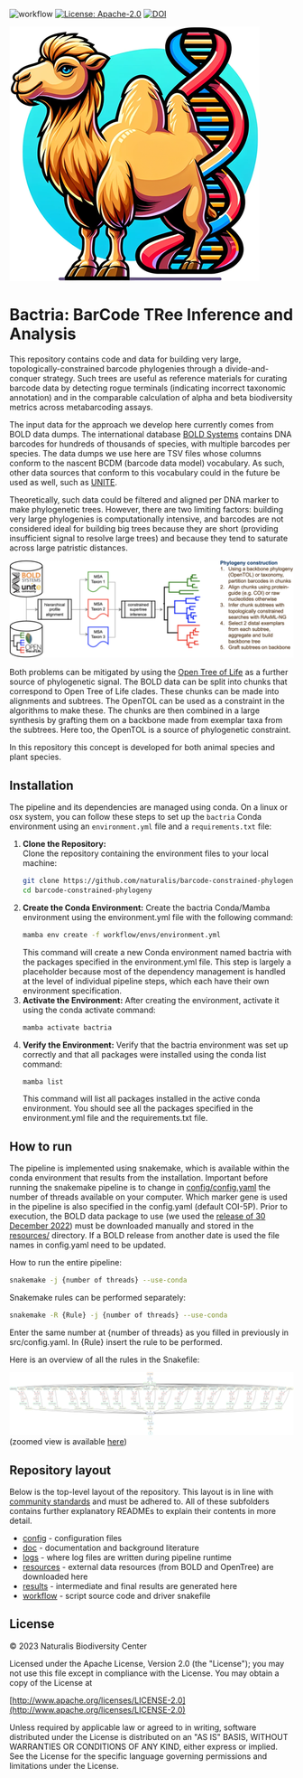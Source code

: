 ![workflow](https://github.com/naturalis/barcode-constrained-phylogeny/actions/workflows/python-package-conda.yml/badge.svg)
[![License: Apache-2.0](https://img.shields.io/badge/License-Apache_2.0-blue.svg)](https://opensource.org/licenses/Apache-2.0)
[![DOI](https://zenodo.org/badge/DOI/10.5281/zenodo.10519081.svg)](https://doi.org/10.5281/zenodo.10519081)

![](doc/logo-small.png)

# Bactria: BarCode TRee Inference and Analysis
This repository contains code and data for building very large, topologically-constrained 
barcode phylogenies through a divide-and-conquer strategy. Such trees are useful as 
reference materials for curating barcode data by detecting rogue terminals (indicating
incorrect taxonomic annotation) and in the comparable calculation of alpha and beta 
biodiversity metrics across metabarcoding assays. 

The input data for the approach we develop here currently comes from BOLD data dumps. 
The international database [BOLD Systems](https://www.boldsystems.org/index.php) 
contains DNA barcodes for hundreds of thousands of species, with multiple barcodes per 
species. The data dumps we use here are TSV files whose columns conform to the nascent
BCDM (barcode data model) vocabulary. As such, other data sources that conform to this
vocabulary could in the future be used as well, such as [UNITE](https://unite.ut.ee/).

Theoretically, such data could be filtered and aligned per DNA marker to make 
phylogenetic trees. However, there are two limiting factors: building very large 
phylogenies is computationally intensive, and barcodes are not considered ideal for 
building big trees because they are short (providing insufficient signal to resolve large 
trees) and because they tend to saturate across large patristic distances.

![concept](doc/concept.png)

Both problems can be mitigated by using the 
[Open Tree of Life](https://tree.opentreeoflife.org/opentree/argus/opentree13.4@ott93302) 
as a further source of phylogenetic signal. The BOLD data can be split into chunks that 
correspond to Open Tree of Life clades. These chunks can be made into alignments and 
subtrees. The OpenTOL can be used as a constraint in the algorithms to make these. The 
chunks are then combined in a large synthesis by grafting them on a backbone made from 
exemplar taxa from the subtrees. Here too, the OpenTOL is a source of phylogenetic 
constraint.

In this repository this concept is developed for both animal species and plant species.

## Installation

The pipeline and its dependencies are managed using conda. On a linux or osx system, you 
can follow these steps to set up the `bactria` Conda environment using an `environment.yml` 
file and a `requirements.txt` file:

1. **Clone the Repository:**  
   Clone the repository containing the environment files to your local machine:
   ```bash
   git clone https://github.com/naturalis/barcode-constrained-phylogeny.git
   cd barcode-constrained-phylogeny
   ```
2. **Create the Conda Environment:**
   Create the bactria Conda/Mamba environment using the environment.yml file with the following 
   command:
   ```bash
   mamba env create -f workflow/envs/environment.yml
   ```
   This command will create a new Conda environment named bactria with the packages 
   specified in the environment.yml file. This step is largely a placeholder because
   most of the dependency management is handled at the level of individual pipeline
   steps, which each have their own environment specification.
3. **Activate the Environment:**
   After creating the environment, activate it using the conda activate command:
   ```bash
   mamba activate bactria
   ```
4. **Verify the Environment:**
   Verify that the bactria environment was set up correctly and that all packages were 
   installed using the conda list command:
   ```bash
   mamba list
   ```
   This command will list all packages installed in the active conda environment. You should 
   see all the packages specified in the environment.yml file and the requirements.txt file.

## How to run

The pipeline is implemented using snakemake, which is available within the conda 
environment that results from the installation. Important before running the snakemake pipeline 
is to change in [config/config.yaml](config/config.yaml) the number of threads available on your 
computer. Which marker gene is used in the pipeline is also specified in the config.yaml (default 
COI-5P). Prior to execution, the BOLD data package to use (we used the 
[release of 30 December 2022](https://www.boldsystems.org/index.php/datapackage?id=BOLD_Public.30-Dec-2022)) 
must be downloaded manually and stored in the [resources/](resources/) directory. If a BOLD release 
from another date is used the file names in config.yaml need to be updated. 

How to run the entire pipeline:

```bash 
snakemake -j {number of threads} --use-conda
```

Snakemake rules can be performed separately:
```bash 
snakemake -R {Rule} -j {number of threads} --use-conda
```

Enter the same number at {number of threads} as you filled in previously in src/config.yaml.
In {Rule} insert the rule to be performed.

Here is an overview of all the rules in the Snakefile:

![graphviz (1)](doc/dag.svg)
(zoomed view is available [here](https://raw.githubusercontent.com/naturalis/barcode-constrained-phylogeny/main/doc/dag.svg))

## Repository layout

Below is the top-level layout of the repository. This layout is in line with 
[community standards](https://snakemake.readthedocs.io/en/stable/snakefiles/deployment.html) and must be adhered to.
All of these subfolders contains further explanatory READMEs to explain their contents in more detail.

- [config](config/) - configuration files
- [doc](doc/) - documentation and background literature
- [logs](logs/) - where log files are written during pipeline runtime
- [resources](resources/) - external data resources (from BOLD and OpenTree) are downloaded here
- [results](results/) - intermediate and final results are generated here
- [workflow](workflow/) - script source code and driver snakefile 

## License

&copy; 2023 Naturalis Biodiversity Center

Licensed under the Apache License, Version 2.0 (the "License"); you may not use this file except 
in compliance with the License. You may obtain a copy of the License at

[http://www.apache.org/licenses/LICENSE-2.0](http://www.apache.org/licenses/LICENSE-2.0)
   
Unless required by applicable law or agreed to in writing, software distributed under the License 
is distributed on an "AS IS" BASIS, WITHOUT WARRANTIES OR CONDITIONS OF ANY KIND, either express 
or implied. See the License for the specific language governing permissions and limitations under 
the License.
